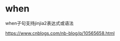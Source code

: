 <!--
 * @Author: wjn
 * @Date: 2020-09-16 10:08:48
 * @LastEditors: wjn
 * @LastEditTime: 2020-09-16 10:09:09
-->
# when
when子句支持jinjia2表达式或语法

https://www.cnblogs.com/nb-blog/p/10565658.html